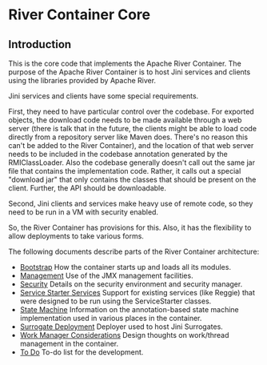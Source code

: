<!--
 Licensed to the Apache Software Foundation (ASF) under one
 or more contributor license agreements.  See the NOTICE file
 distributed with this work for additional information
 regarding copyright ownership. The ASF licenses this file
 to you under the Apache License, Version 2.0 (the
 "License"); you may not use this file except in compliance
 with the License. You may obtain a copy of the License at

      http://www.apache.org/licenses/LICENSE-2.0

 Unless required by applicable law or agreed to in writing, software
 distributed under the License is distributed on an "AS IS" BASIS,
 WITHOUT WARRANTIES OR CONDITIONS OF ANY KIND, either express or implied.
 See the License for the specific language governing permissions and
 limitations under the License.

-->

River Container Core
====================

Introduction
------------

This is the core code that implements the Apache River Container.  The purpose
of the Apache River Container is to host Jini services and clients using
the libraries provided by Apache River.

Jini services and clients have some special requirements.  

First, they need to
have particular control over the codebase.  For exported objects, the download
code needs to be made available through a web server (there is talk that in the
future, the clients might be able to load code directly from a repository server
like Maven does.  There's no reason this can't be added to the River Container),
and the location of that web server needs to be included in the codebase 
annotation generated by the RMIClassLoader.  Also the codebase generally doesn't
call out the same jar file that contains the implementation code.  Rather, it
calls out a special "download jar" that only contains the classes that should be 
present on the client.  Further, the API should be downloadable.

Second, Jini clients and services make heavy use of remote code, so they need 
to be run in a VM with security enabled.

So, the River Container has provisions for this.  Also, it has the flexibility
to allow deployments to take various forms.

The following documents describe parts of the River Container architecture:

- [Bootstrap](Bootstrap.html) How the container starts up and loads all its modules.
- [Management](Management.html) Use of the JMX management facilities.
- [Security](Security.html) Details on the security environment and security 
manager.
- [Service Starter Services](ServiceStarterServices.html) Support for existing 
services (like Reggie) that were designed to be run using the ServiceStarter
classes.
- [State Machine](StateMachine.html) Information on the annotation-based state
machine implementation used in various places in the container.
- [Surrogate Deployment](SurrogateDeployment.html) Deployer used to host 
Jini Surrogates.  
- [Work Manager Considerations](WorkManager.html) Design thoughts on work/thread
management in the
container.
- [To Do](Todo.html) To-do list for the development.

